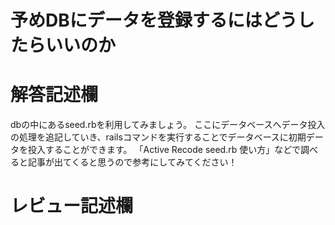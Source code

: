 # 予めDBにデータを登録するにはどうしたらいいのか
# 解答記述欄
dbの中にあるseed.rbを利用してみましょう。
ここにデータベースへデータ投入の処理を追記していき、railsコマンドを実行することでデータベースに初期データを投入することができます。
「Active Recode seed.rb 使い方」などで調べると記事が出てくると思うので参考にしてみてください！







# レビュー記述欄